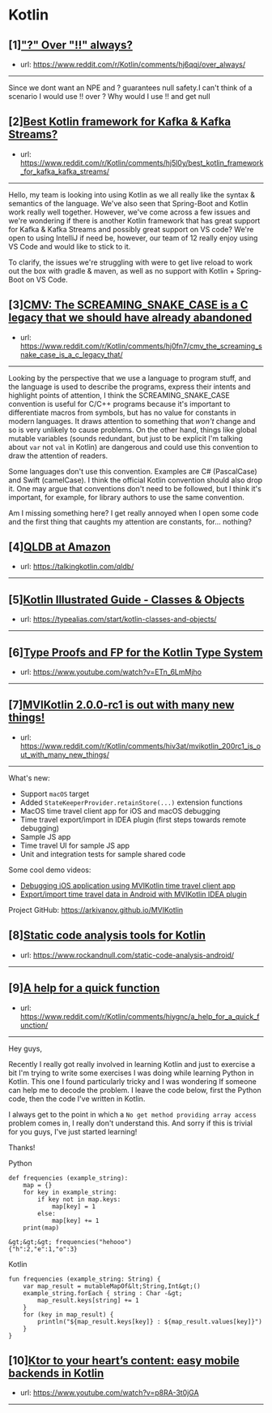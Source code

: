 # Kotlin
## [1]["?" Over "!!" always?](https://www.reddit.com/r/Kotlin/comments/hj6qqj/over_always/)
- url: https://www.reddit.com/r/Kotlin/comments/hj6qqj/over_always/
---
Since we dont want an NPE and ? guarantees null safety.I can't think of a scenario I would use !! over ?
Why would I use !! and get null
## [2][Best Kotlin framework for Kafka &amp; Kafka Streams?](https://www.reddit.com/r/Kotlin/comments/hj5l0y/best_kotlin_framework_for_kafka_kafka_streams/)
- url: https://www.reddit.com/r/Kotlin/comments/hj5l0y/best_kotlin_framework_for_kafka_kafka_streams/
---
Hello, my team is looking into using Kotlin as we all really like the syntax &amp; semantics of the language. We've also seen that Spring-Boot and Kotlin work really well together. However, we've come across a few issues and we're wondering if there is another Kotlin framework that has great support for Kafka &amp; Kafka Streams and possibly great support on VS code? We're open to using IntelliJ if need be, however, our team of 12 really enjoy using VS Code and would like to stick to it.  


To clarify, the issues we're struggling with were to get live reload to work out the box with gradle &amp; maven, as well as no support with Kotlin + Spring-Boot on VS Code. 
## [3][CMV: The SCREAMING_SNAKE_CASE is a C legacy that we should have already abandoned](https://www.reddit.com/r/Kotlin/comments/hj0fn7/cmv_the_screaming_snake_case_is_a_c_legacy_that/)
- url: https://www.reddit.com/r/Kotlin/comments/hj0fn7/cmv_the_screaming_snake_case_is_a_c_legacy_that/
---
Looking by the perspective that we use a language to program stuff, and the language is used to describe the programs, express their intents and highlight points of attention, I think the SCREAMING\_SNAKE\_CASE convention is useful for C/C++ programs because it's important to differentiate macros from symbols, but has no value for constants in modern languages. It draws attention to something that *won't* change and so is very unlikely to cause problems. On the other hand, things like global mutable variables (sounds redundant, but just to be explicit I'm talking about `var` not `val` in Kotlin) are dangerous and could use this convention to draw the attention of readers.

Some languages don't use this convention. Examples are C# (PascalCase) and Swift (camelCase). I think the official Kotlin convention should also drop it. One may argue that conventions don't need to be followed, but I think it's important, for example, for library authors to use the same convention.

Am I missing something here? I get really annoyed when I open some code and the first thing that caughts my attention are constants, for... nothing?
## [4][QLDB at Amazon](https://www.reddit.com/r/Kotlin/comments/hiu57x/qldb_at_amazon/)
- url: https://talkingkotlin.com/qldb/
---

## [5][Kotlin Illustrated Guide - Classes &amp; Objects](https://www.reddit.com/r/Kotlin/comments/him27h/kotlin_illustrated_guide_classes_objects/)
- url: https://typealias.com/start/kotlin-classes-and-objects/
---

## [6][Type Proofs and FP for the Kotlin Type System](https://www.reddit.com/r/Kotlin/comments/hisagk/type_proofs_and_fp_for_the_kotlin_type_system/)
- url: https://www.youtube.com/watch?v=ETn_6LmMjho
---

## [7][MVIKotlin 2.0.0-rc1 is out with many new things!](https://www.reddit.com/r/Kotlin/comments/hiv3at/mvikotlin_200rc1_is_out_with_many_new_things/)
- url: https://www.reddit.com/r/Kotlin/comments/hiv3at/mvikotlin_200rc1_is_out_with_many_new_things/
---
What's new:

* Support `macOS` target
* Added `StateKeeperProvider.retainStore(...)` extension functions
* MacOS time travel client app for iOS and macOS debugging
* Time travel export/import in IDEA plugin (first steps towards remote debugging)
* Sample JS app
* Time travel UI for sample JS app
* Unit and integration tests for sample shared code

Some cool demo videos:

* [Debugging iOS application using MVIKotlin time travel client app](https://youtu.be/rj6GwA2ZQkk)
* [Export/import time travel data in Android with MVIKotlin IDEA plugin](https://youtu.be/SIxfSgBkHS0)

Project GitHub: https://arkivanov.github.io/MVIKotlin
## [8][Static code analysis tools for Kotlin](https://www.reddit.com/r/Kotlin/comments/hirwnt/static_code_analysis_tools_for_kotlin/)
- url: https://www.rockandnull.com/static-code-analysis-android/
---

## [9][A help for a quick function](https://www.reddit.com/r/Kotlin/comments/hiygnc/a_help_for_a_quick_function/)
- url: https://www.reddit.com/r/Kotlin/comments/hiygnc/a_help_for_a_quick_function/
---
Hey guys,

Recently I really got really involved in learning Kotlin and just to exercise a bit I'm trying to write some exercises I was doing while learning Python in Kotlin. This one I found particularly tricky and I was wondering If someone can help me to decode the problem. I leave the code below, first the Python code, then the code I've written in Kotlin.

I always get to the point in which a `No get method providing array access` problem comes in, I really don't understand this. And sorry if this is trivial for you guys, I've just started learning!

Thanks!

Python

    def frequencies (example_string):
        map = {}
        for key in example_string:
            if key not in map.keys:
                map[key] = 1
            else:
                map[key] += 1
        print(map)
    
    &gt;&gt;&gt; frequencies("hehooo")
    {"h":2,"e":1,"o":3}

Kotlin

    fun frequencies (example_string: String) {
        var map_result = mutableMapOf&lt;String,Int&gt;()
        example_string.forEach { string : Char -&gt;
            map_result.keys[string] += 1
        }
        for (key in map_result) {
            println("${map_result.keys[key]} : ${map_result.values[key]}")
        }
    }
## [10][Ktor to your heart’s content: easy mobile backends in Kotlin](https://www.reddit.com/r/Kotlin/comments/hisx7k/ktor_to_your_hearts_content_easy_mobile_backends/)
- url: https://www.youtube.com/watch?v=p8RA-3t0jGA
---


